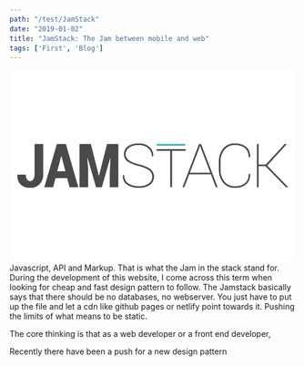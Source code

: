 ```yaml
---
path: "/test/JamStack"
date: "2019-01-02"
title: "JamStack: The Jam between mobile and web"
tags: ['First', 'Blog']
---
```

![](../images/jamstack.png)
Javascript, API and Markup. That is what the Jam in the stack stand for. During the development of this website, I come across this term when looking for cheap and fast design pattern to follow. The Jamstack basically says that there should be no databases, no webserver. You just have to put up the file and let a cdn like github pages or netlify point towards it. Pushing the limits of what means to be static.

The core thinking is that as a web developer or a front end developer, 

Recently there have been a push for a new design pattern
